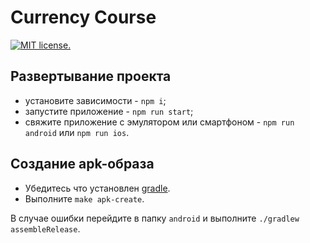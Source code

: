 # Currency Course

<a href="https://github.com/afanasjewvladick/currency-course/blob/master/LICENSE">
    <img src="https://img.shields.io/badge/license-MIT-blue.svg" alt="MIT license." />
</a>

## Развертывание проекта

* установите зависимости - `npm i`;
* запустите приложение - `npm run start`;
* свяжите приложение с эмулятором или смартфоном - `npm run android` или `npm run ios`.


## Создание apk-образа

* Убедитесь что установлен [gradle](https://gradle.org/).
* Выполните `make apk-create`.

В случае ошибки перейдите в папку `android`  и выполните `./gradlew assembleRelease`.
